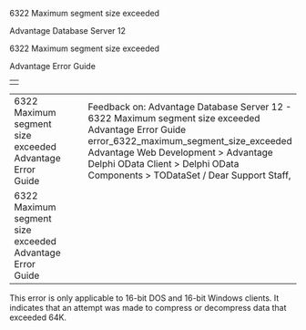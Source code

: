 6322 Maximum segment size exceeded




Advantage Database Server 12  

6322 Maximum segment size exceeded

Advantage Error Guide

|  |
| --- |
|  |

|  |  |  |  |  |
| --- | --- | --- | --- | --- |
| 6322 Maximum segment size exceeded  Advantage Error Guide |  |  | Feedback on: Advantage Database Server 12 - 6322 Maximum segment size exceeded Advantage Error Guide error\_6322\_maximum\_segment\_size\_exceeded Advantage Web Development > Advantage Delphi OData Client > Delphi OData Components > TODataSet / Dear Support Staff, |  |
| 6322 Maximum segment size exceeded  Advantage Error Guide |  |  |  |  |

This error is only applicable to 16-bit DOS and 16-bit Windows clients. It indicates that an attempt was made to compress or decompress data that exceeded 64K.